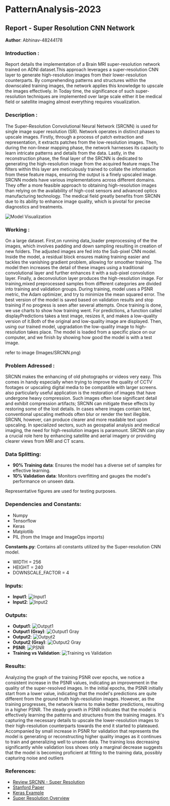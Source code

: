 # PatternAnalysis-2023
## Report - Super Resolution CNN Network
**Author**: Abhinav-48244178

### Introduction :

Report details the implementation of a Brain MRI super-resolution network trained on ADNI dataset.This approach leverages a super-resolution CNN layer to generate high-resolution images from their lower-resolution counterparts. By comprehending patterns and structures within the downscaled training images, the network applies this knowledge to upscale the images effectively. In Today time, the significance of such super-resolution techniques are implemented over large scale either it be medical field or satellite imaging almost everything requires visualization.
         
### Description :
                   
The Super-Resolution Convolutional Neural Network (SRCNN) is used for single image super resolution (SR). Network operates in distinct phases to upscale images.
Firstly, through a process of patch extraction and representation, it extracts patches from the low-resolution images.
Then, during the non-linear mapping phase, the network harnesses its capacity to learn intricate patterns and details from the data.
Lastly, in the reconstruction phase, the final layer of the SRCNN is dedicated to generating the high-resolution image from the acquired feature maps.The filters within this layer are meticulously trained to collate the information from these feature maps, ensuring the output is a finely upscaled image.               
SRCNN models have various implementations across different domains. They offer a more feasible approach to obtaining high-resolution images than relying on the availability of high-cost sensors and advanced optics manufacturing technology. The medical field greatly benefits from SRCNN due to its ability to enhance image quality, which is pivotal for precise diagnostics and treatments.  

![Model Visualization](Images/model.png)


### Working :

On a large dataset. First,on running data_loader preprocessing of the the images, which involves padding and down sampling resulting in creation of new folders. The adjusted images are fed into the Sub-pixel CNN model. Inside the model, a residual block ensures making training easier and tackles the vanishing gradient problem, allowing for smoother training. The model then increases the detail of these images using a traditional convolutional layer and further enhances it with a sub-pixel convolution layer. Finally, a deconvolution layer produces the high-resolution image.
For training,mixed preprocessed samples from different categories are divided into training and validation groups. During training, model uses a PSNR metric, the Adam optimizer, and try to minimize the mean squared error. The best version of the model is saved based on validation results and stop training if no progress is seen after several attempts. Once training is done, we use charts to show how training went.
For predictions, a function called displayPredictions takes a test image, resizes it, and makes a low-quality version of it.Both of the original and low-quality image are displayed. Then, using our trained model, upgradation the low-quality image to high-resolution takes place. The model is loaded from a specific place on our computer, and we finish by showing how good the model is with a test image.

refer to image (Images/SRCNN.png)

### Problem Adressed :

SRCNN makes the enhancing of old photographs or videos very easy. This comes in handy especially when trying to improve the quality of CCTV footages or upscaling digital media to be compatible with larger screens. also particularly useful application is the restoration of images that have undergone heavy compression. Such images often lose significant detail and exhibit compression artifacts; SRCNN can mitigate these effects by restoring some of the lost details. In cases where images contain text, conventional upscaling methods often blur or render the text illegible. SRCNN, however, can produce clearer and more readable text upon upscaling. In specialized sectors, such as geospatial analysis and medical imaging, the need for high-resolution images is paramount. SRCNN can play a crucial role here by enhancing satellite and aerial imagery or providing clearer views from MRI and CT scans.


### Data Splitting:
 
- **90% Training data**: Ensures the model has a diverse set of samples for effective learning.
- **10% Validation data**: Monitors overfitting and gauges the model's performance on unseen data.

Representative figures are used for testing purposes.


### Dependencies and Constants: 

- Numpy
- Tensorflow
- Keras
- Matplotlib
- PIL (from the Image and ImageOps imports)

**Constants.py**: Contains all constants utilized by the Super-resolution CNN model.

- WIDTH = 256
- HEIGHT = 240
- DOWNSCALE_FACTOR = 4

### Inputs: 

- **Input1**: ![Input1](Input_output_samples/Input1.png)
- **Input2**: ![Input2](Input_output_samples/Input2.png)


### Outputs: 

- **Output1**: ![Output1](Input_output_samples/Output1.png)
- **Output1 (Gray)**: ![Output1 Gray](Input_output_samples/Output1gray.png)
- **Output2**: ![Output2](Input_output_samples/Output2.png)
- **Output2 (Gray)**: ![Output2 Gray](Input_output_samples/Output2gray.png)
- **PSNR**: ![PSNR](Images/PSNR.png)
- **Training vs Validation**: ![Training vs Validation](Images/training_plot.png)

### Results: 

Analyzing the graph of the training PSNR over epochs, we notice a consistent increase in the PSNR values, indicating an improvement in the quality of the super-resolved images. In the initial epochs, the PSNR initially start from a lower value, indicating that the model's predictions are quite different from the ground truth high-resolution images. However, as the training progresses, the network learns to make better predictions, resulting in a higher PSNR.
The steady growth in PSNR indicates that the model is effectively learning the patterns and structures from the training images. It's capturing the necessary details to upscale the lower-resolution images to their high-resolution counterparts towards the end it started to plateaued.
Accompanied by small increase in PSNR for validation that represents the model is generating or reconstructing higher quality images as it continues to train and generalizing well to unseen data.
The training loss decreasing significantly while validation loss shows only a marginal decrease suggests that the model is becoming proficient at fitting to the training data, possibly capturing noise and outliers

### References:

- [Review SRCNN - Super Resolution](https://medium.com/coinmonks/review-srcnn-super-resolution-3cb3a4f67a7c)
- [Stanford Paper](https://cs229.stanford.edu/proj2020spr/report/Garber_Grossman_Johnson-Yu.pdf)
- [Keras Example](https://keras.io/examples/vision/super_resolution_sub_pixel/)
- [Super Resolution Overview](https://homepages.inf.ed.ac.uk/rbf/CVonline/LOCAL_COPIES/AV1011/Super_Resolution_CVonline.pdf)
